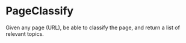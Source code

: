 # PageClassify
Given any page (URL), be able to classify the page, and return a list of relevant topics.
